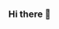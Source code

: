 ### Hi there 👋

<!--
- 🔭 I’m currently working on discord bot in python
- 🌱 I’m currently learning Java and C
- 💬 Ask me about python
- 📫 How to reach me: discord - Dandin#3969, email - dandin50.alt3@gmail.com
- 😄 Pronouns: he/him they/them
-->
